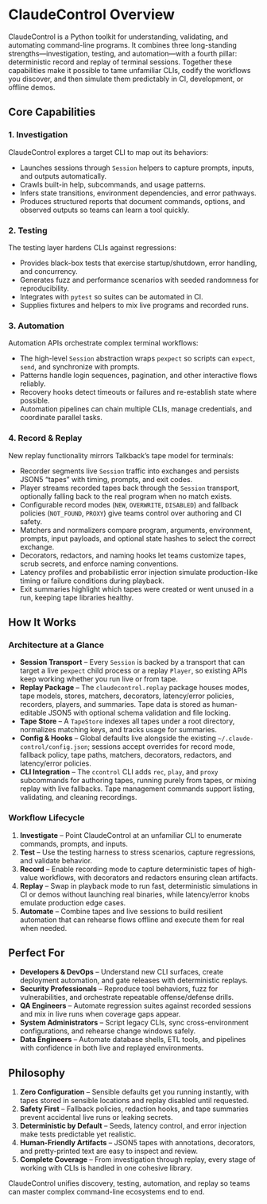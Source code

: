 # ClaudeControl Overview

ClaudeControl is a Python toolkit for understanding, validating, and automating command-line programs. It combines three long-standing strengths—investigation, testing, and automation—with a fourth pillar: deterministic record and replay of terminal sessions. Together these capabilities make it possible to tame unfamiliar CLIs, codify the workflows you discover, and then simulate them predictably in CI, development, or offline demos.

## Core Capabilities

### 1. Investigation 
ClaudeControl explores a target CLI to map out its behaviors:
- Launches sessions through `Session` helpers to capture prompts, inputs, and outputs automatically.
- Crawls built-in help, subcommands, and usage patterns.
- Infers state transitions, environment dependencies, and error pathways.
- Produces structured reports that document commands, options, and observed outputs so teams can learn a tool quickly.

### 2. Testing 
The testing layer hardens CLIs against regressions:
- Provides black-box tests that exercise startup/shutdown, error handling, and concurrency.
- Generates fuzz and performance scenarios with seeded randomness for reproducibility.
- Integrates with `pytest` so suites can be automated in CI.
- Supplies fixtures and helpers to mix live programs and recorded runs.

### 3. Automation 
Automation APIs orchestrate complex terminal workflows:
- The high-level `Session` abstraction wraps `pexpect` so scripts can `expect`, `send`, and synchronize with prompts.
- Patterns handle login sequences, pagination, and other interactive flows reliably.
- Recovery hooks detect timeouts or failures and re-establish state where possible.
- Automation pipelines can chain multiple CLIs, manage credentials, and coordinate parallel tasks.

### 4. Record & Replay 
New replay functionality mirrors Talkback’s tape model for terminals:
- Recorder segments live `Session` traffic into exchanges and persists JSON5 “tapes” with timing, prompts, and exit codes.
- Player streams recorded tapes back through the `Session` transport, optionally falling back to the real program when no match exists.
- Configurable record modes (`NEW`, `OVERWRITE`, `DISABLED`) and fallback policies (`NOT_FOUND`, `PROXY`) give teams control over authoring and CI safety.
- Matchers and normalizers compare program, arguments, environment, prompts, input payloads, and optional state hashes to select the correct exchange.
- Decorators, redactors, and naming hooks let teams customize tapes, scrub secrets, and enforce naming conventions.
- Latency profiles and probabilistic error injection simulate production-like timing or failure conditions during playback.
- Exit summaries highlight which tapes were created or went unused in a run, keeping tape libraries healthy.

## How It Works

### Architecture at a Glance
- **Session Transport** – Every `Session` is backed by a transport that can target a live `pexpect` child process or a replay `Player`, so existing APIs keep working whether you run live or from tape.
- **Replay Package** – The `claudecontrol.replay` package houses modes, tape models, stores, matchers, decorators, latency/error policies, recorders, players, and summaries. Tape data is stored as human-editable JSON5 with optional schema validation and file locking.
- **Tape Store** – A `TapeStore` indexes all tapes under a root directory, normalizes matching keys, and tracks usage for summaries.
- **Config & Hooks** – Global defaults live alongside the existing `~/.claude-control/config.json`; sessions accept overrides for record mode, fallback policy, tape paths, matchers, decorators, redactors, and latency/error policies.
- **CLI Integration** – The `ccontrol` CLI adds `rec`, `play`, and `proxy` subcommands for authoring tapes, running purely from tapes, or mixing replay with live fallbacks. Tape management commands support listing, validating, and cleaning recordings.

### Workflow Lifecycle
1. **Investigate** – Point ClaudeControl at an unfamiliar CLI to enumerate commands, prompts, and inputs.
2. **Test** – Use the testing harness to stress scenarios, capture regressions, and validate behavior.
3. **Record** – Enable recording mode to capture deterministic tapes of high-value workflows, with decorators and redactors ensuring clean artifacts.
4. **Replay** – Swap in playback mode to run fast, deterministic simulations in CI or demos without launching real binaries, while latency/error knobs emulate production edge cases.
5. **Automate** – Combine tapes and live sessions to build resilient automation that can rehearse flows offline and execute them for real when needed.

## Perfect For
- **Developers & DevOps** – Understand new CLI surfaces, create deployment automation, and gate releases with deterministic replays.
- **Security Professionals** – Reproduce tool behaviors, fuzz for vulnerabilities, and orchestrate repeatable offense/defense drills.
- **QA Engineers** – Automate regression suites against recorded sessions and mix in live runs when coverage gaps appear.
- **System Administrators** – Script legacy CLIs, sync cross-environment configurations, and rehearse change windows safely.
- **Data Engineers** – Automate database shells, ETL tools, and pipelines with confidence in both live and replayed environments.

## Philosophy
1. **Zero Configuration** – Sensible defaults get you running instantly, with tapes stored in sensible locations and replay disabled until requested.
2. **Safety First** – Fallback policies, redaction hooks, and tape summaries prevent accidental live runs or leaking secrets.
3. **Deterministic by Default** – Seeds, latency control, and error injection make tests predictable yet realistic.
4. **Human-Friendly Artifacts** – JSON5 tapes with annotations, decorators, and pretty-printed text are easy to inspect and review.
5. **Complete Coverage** – From investigation through replay, every stage of working with CLIs is handled in one cohesive library.

ClaudeControl unifies discovery, testing, automation, and replay so teams can master complex command-line ecosystems end to end.
